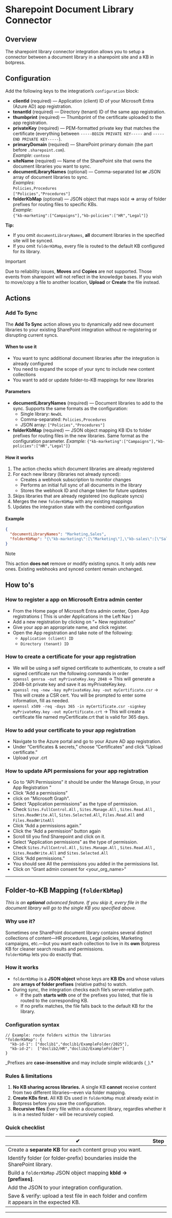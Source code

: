 # Sharepoint Document Library Connector

## Overview

The sharepoint library connector integration allows you to setup a connector between a document library in a sharepoint site and a KB in botpress.

## Configuration

Add the following keys to the integration’s `configuration` block:

- **clientId** (required) — Application (client) ID of your Microsoft Entra (Azure AD) app registration.
- **tenantId** (required) — Directory (tenant) ID of the same app registration.
- **thumbprint** (required) — Thumbprint of the certificate uploaded to the app registration.
- **privateKey** (required) — PEM-formatted private key that matches the certificate (everything between `-----BEGIN PRIVATE KEY-----` and `-----END PRIVATE KEY-----`).
- **primaryDomain** (required) — SharePoint primary domain (the part before `.sharepoint.com`).  
  _Example_: `contoso`
- **siteName** (required) — Name of the SharePoint site that owns the document libraries you want to sync.
- **documentLibraryNames** (optional) — Comma-separated list **or** JSON array of document libraries to sync.  
  _Examples_:  
  `Policies,Procedures`  
  `["Policies","Procedures"]`
- **folderKbMap** (optional) — JSON object that maps `kbId` ⇒ array of folder prefixes for routing files to specific KBs.  
  _Example_:  
  `{"kb-marketing":["Campaigns"],"kb-policies":["HR","Legal"]}`

**Tip:**

- If you omit `documentLibraryNames`, **all** document libraries in the specified site will be synced.
- If you omit `folderKbMap`, every file is routed to the default KB configured for its library.

> [!IMPORTANT]
> Due to reliability issues, **Moves** and **Copies** are not supported. Those events from sharepoint will not reflect in the knowledge bases. If you wish to move/copy a file to another location, **Upload** or **Create** the file instead.

## Actions

### Add To Sync

The **Add To Sync** action allows you to dynamically add new document libraries to your existing SharePoint integration without re-registering or disrupting current syncs.

#### When to use it

- You want to sync additional document libraries after the integration is already configured
- You need to expand the scope of your sync to include new content collections
- You want to add or update folder-to-KB mappings for new libraries

#### Parameters

- **documentLibraryNames** (required) — Document libraries to add to the sync. Supports the same formats as the configuration:
  - Single library: `NewDL`
  - Comma-separated: `Policies,Procedures`
  - JSON array: `["Policies","Procedures"]`
- **folderKbMap** (required) — JSON object mapping KB IDs to folder prefixes for routing files in the new libraries. Same format as the configuration parameter.
  _Example:_ `{"kb-marketing":["Campaigns"],"kb-policies":["HR","Legal"]}`

#### How it works

1. The action checks which document libraries are already registered
2. For each new library (libraries not already synced):
   - Creates a webhook subscription to monitor changes
   - Performs an initial full sync of all documents in the library
   - Stores the webhook ID and change token for future updates
3. Skips libraries that are already registered (no duplicate syncs)
4. Merges the new `folderKbMap` with any existing mappings
5. Updates the integration state with the combined configuration

#### Example

```json
{
  "documentLibraryNames": "Marketing,Sales",
  "folderKbMap": "{\"kb-marketing\":[\"Marketing\"],\"kb-sales\":[\"Sales\"]}"
}
```

> [!NOTE]
> This action **does not** remove or modify existing syncs. It only adds new ones. Existing webhooks and synced content remain unchanged.

## How to's

### How to register a app on Microsoft Entra admin center

- From the Home page of Microsoft Entra admin center, Open App registrations ( This is under Applications in the Left Nav )
- Add a new registration by clicking on “+ New registration”
- Give your app an appropriate name, and click register.
- Open the App registration and take note of the following:
  - `Application (client) ID`
  - `Directory (tenant) ID`

### How to create a certificate for your app registration

- We will be using a self signed certificate to authenticate, to create a self signed certificate run the following commands in order
- `openssl genrsa -out myPrivateKey.key 2048` → This will generate a 2048-bit private key and save it as myPrivateKey.key.
- `openssl req -new -key myPrivateKey.key -out myCertificate.csr` → This will create a CSR cert. You will be prompted to enter some information, fill as needed.
- `openssl x509 -req -days 365 -in myCertificate.csr -signkey myPrivateKey.key -out myCertificate.crt` → This will create a certificate file named myCertificate.crt that is valid for 365 days.

### How to add your certificate to your app registration

- Navigate to the Azure portal and go to your Azure AD app registration.
- Under “Certificates & secrets,” choose “Certificates” and click “Upload certificate.”
- Upload your .crt

### How to update API permissions for your app registration

- Go to “API Permissions” it should be under the Manage Group, in your App Registration "
- Click “Add a permissions”
- click on "Microsoft Graph".
- Select “Application permissions” as the type of permission.
- Check `Sites.FullControl.All` , `Sites.Manage.All` , `Sites.Read.All` , `Sites.ReadWrite.All`, `Sites.Selected.All`, `Files.Read.All` and `Files.ReadWriteAll`
- Click “Add a permissions again.”
- Click the “Add a permission” button again
- Scroll till you find Sharepoint and click on it.
- Select “Application permissions” as the type of permission.
- Check `Sites.FullControl.All` , `Sites.Manage.All` , `Sites.Read.All` , `Sites.ReadWrite.All` and `Sites.Selected.All`
- Click “Add permissions.”
- You should see All the permissions you added in the permissions list.
- Click on “Grant admin consent for <your_org_name>”

---

## Folder‑to‑KB Mapping (`folderKbMap`)

_This is an **optional** advanced feature. If you skip it, every file in the document library will go to the single KB you specified above._

### Why use it?

Sometimes one SharePoint document library contains several distinct collections of content—HR procedures, Legal policies, Marketing campaigns, etc.—but you want each collection to live in its **own** Botpress KB for cleaner search results and permissions.  
`folderKbMap` lets you do exactly that.

### How it works

- `folderKbMap` is a **JSON object** whose keys are **KB IDs** and whose values are **arrays of folder prefixes** (relative paths) to watch.
- During sync, the integration checks each file’s server‑relative path.
  - If the path **starts with** one of the prefixes you listed, that file is routed to the corresponding KB.
  - If no prefix matches, the file falls back to the default KB for the library.

### Configuration syntax

```jsonc
// Example: route folders within the libraries
"folderKbMap": {
  "kb-id-1": ["doclib1","doclib1/ExampleFolder/2025"],
  "kb-id-2":  ["doclib2/HR","doclib2/ExampleFolder"]
}
```

_Prefixes are **case‑insensitive** and may include simple wildcards (`_`).\*

### Rules & limitations

1. **No KB sharing across libraries.** A single KB **cannot** receive content from two different libraries—even via folder mapping.
2. **Create KBs first.** All KB IDs used in `folderKbMap` must already exist in Botpress before you save the configuration.
3. **Recursive files** Every file within a document library, regardles whether it is in a nested folder - will be recursively copied.

### Quick checklist

| ✔                                                                                          | Step |
| ------------------------------------------------------------------------------------------- | ---- |
| Create a **separate KB** for each content group you want.                                   |
| Identify folder (or folder‑prefix) boundaries inside the SharePoint library.                |
| Build a `folderKbMap` JSON object mapping **kbId → [prefixes]**.                            |
| Add the JSON to your integration configuration.                                             |
| Save & verify: upload a test file in each folder and confirm it appears in the expected KB. |

---

